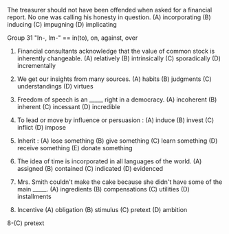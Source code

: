 The treasurer should not have been offended when asked for a financial report. No one was calling his honesty in question.
(A) incorporating   (B) inducing    (C) impugning   (D) implicating

Group 31 "In-, Im-"  == in(to), on, against, over


1. Financial consultants acknowledge that the value of common stock is inherently changeable.
(A) relatively    (B) intrinsically   (C) sporadically    (D) incrementally

2. We get our insights from many sources.
(A) habits     (B) judgments    (C) understandings    (D) virtues

3. Freedom of speech is an _____ right in a democracy. 
(A) incoherent    (B) inherent    (C) incessant   (D) incredible

4. To lead or move by influence or persuasion : 
(A) induce    (B) invest    (C) inflict   (D) impose    

5. Inherit :
(A) lose something    (B) give something    (C) learn something   (D) receive something   (E) donate something

6. The idea of time is incorporated in all languages of the world. 
(A) assigned    (B) contained   (C) indicated   (D) evidenced

7. Mrs. Smith couldn't make the cake because she didn't have some of the main _____.
(A) ingredients   (B) compensations   (C) utilities   (D) installments

8. Incentive
(A) obligation    (B) stimulus    (C) pretext   (D) ambition

8-(C) pretext
